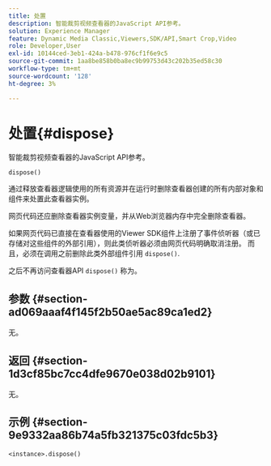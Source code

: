 ```yaml
---
title: 处置
description: 智能裁剪视频查看器的JavaScript API参考。
solution: Experience Manager
feature: Dynamic Media Classic,Viewers,SDK/API,Smart Crop,Video
role: Developer,User
exl-id: 10144ced-3eb1-424a-b478-976cf1f6e9c5
source-git-commit: 1aa8be858b0ba8ec9b99753d43c202b35ed58c30
workflow-type: tm+mt
source-wordcount: '128'
ht-degree: 3%

---
```


# 处置{#dispose}

智能裁剪视频查看器的JavaScript API参考。

`dispose()`

通过释放查看器逻辑使用的所有资源并在运行时删除查看器创建的所有内部对象和组件来处置此查看器实例。

网页代码还应删除查看器实例变量，并从Web浏览器内存中完全删除查看器。

如果网页代码已直接在查看器使用的Viewer SDK组件上注册了事件侦听器（或已存储对这些组件的外部引用），则此类侦听器必须由网页代码明确取消注册。 而且，必须在调用之前删除此类外部组件引用 `dispose()`.

之后不再访问查看器API `dispose()` 称为。

## 参数 {#section-ad069aaaf4f145f2b50ae5ac89ca1ed2}

无。

## 返回 {#section-1d3cf85bc7cc4dfe9670e038d02b9101}

无。

## 示例 {#section-9e9332aa86b74a5fb321375c03fdc5b3}

```
<instance>.dispose()
```
